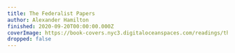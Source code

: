 ```yaml
---
title: The Federalist Papers
author: Alexander Hamilton
finished: 2020-09-20T00:00:00.000Z
coverImage: https://book-covers.nyc3.digitaloceanspaces.com/readings/the-federalist-papers-01.jpg
dropped: false
---
```


